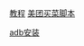 [教程](https://g.pro.autojs.org/docs/#/zh-cn/canvas)
[](https://www.yuque.com/yashujs/bfug6u/lzqdct)
[美团买菜脚本](https://github.com/qulingyuan/robVeg/blob/master/main.js)



[adb安装](https://www.jianshu.com/p/744fc5946627)